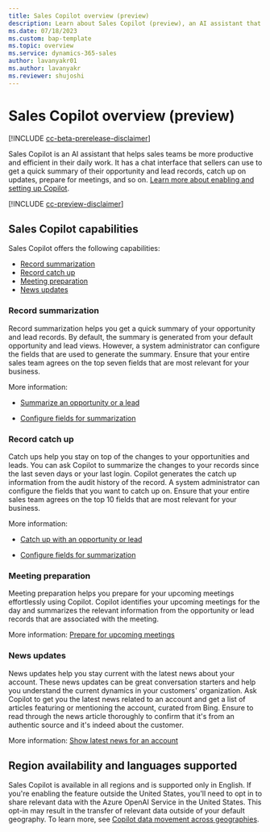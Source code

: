 ```yaml
---
title: Sales Copilot overview (preview)
description: Learn about Sales Copilot (preview), an AI assistant that helps your sales team be more productive and efficient in their daily work.
ms.date: 07/18/2023
ms.custom: bap-template
ms.topic: overview
ms.service: dynamics-365-sales
author: lavanyakr01
ms.author: lavanyakr
ms.reviewer: shujoshi
---
```


# Sales Copilot overview (preview)

[!INCLUDE [cc-beta-prerelease-disclaimer](../includes/cc-beta-prerelease-disclaimer.md)]

Sales Copilot is an AI assistant that helps sales teams be more productive and efficient in their daily work. It has a chat interface that sellers can use to get a quick summary of their opportunity and lead records, catch up on updates, prepare for meetings, and so on. [Learn more about enabling and setting up Copilot](enable-setup-copilot.md).

[!INCLUDE [cc-preview-disclaimer](../includes/cc-preview-disclaimer.md)]

## Sales Copilot capabilities

Sales Copilot offers the following capabilities:

- [Record summarization](#record-summarization)
- [Record catch up](#record-catch-up)
- [Meeting preparation](#meeting-preparation)
- [News updates](#news-updates) 

### Record summarization

Record summarization helps you get a quick summary of your opportunity and lead records. By default, the summary is generated from your default opportunity and lead views. However, a system administrator can configure the fields that are used to generate the summary. Ensure that your entire sales team agrees on the top seven fields that are most relevant for your business. 

More information:

- [Summarize an opportunity or a lead](use-sales-copilot.md#summarize-an-opportunity-or-a-lead) 

- [Configure fields for summarization](configure-sales-copilot.md#configure-record-summary-and-catch-up-fields)


### Record catch up

Catch ups help you stay on top of the changes to your opportunities and leads. You can ask Copilot to summarize the changes to your records since the last seven days or your last login. Copilot generates the catch up information from the audit history of the record. A system administrator can configure the fields that you want to catch up on. Ensure that your entire sales team agrees on the top 10 fields that are most relevant for your business.

More information:

- [Catch up with an opportunity or lead](use-sales-copilot.md#catch-up-with-an-opportunity-or-lead)  

- [Configure fields for summarization](configure-sales-copilot.md#configure-record-summary-and-catch-up-fields)


### Meeting preparation

Meeting preparation helps you prepare for your upcoming meetings effortlessly using Copilot. Copilot identifies your upcoming meetings for the day and summarizes the relevant information from the opportunity or lead records that are associated with the meeting. 

More information: [Prepare for upcoming meetings](use-sales-copilot.md#prepare-for-upcoming-meetings)


### News updates

News updates help you stay current with the latest news about your account. These news updates can be great conversation starters and help you understand the current dynamics in your customers' organization. Ask Copilot to get you the latest news related to an account and get a list of articles featuring or mentioning the account, curated from Bing. Ensure to read through the news article thoroughly to confirm that it's from an authentic source and it's indeed about the customer.

More information: [Show latest news for an account](use-sales-copilot.md#show-latest-news-for-an-account)


## Region availability and languages supported

Sales Copilot is available in all regions and is supported only in English. If you're enabling the feature outside the United States, you'll need to opt in to share relevant data with the Azure OpenAI Service in the United States. This opt-in may result in the transfer of relevant data outside of your default geography. To learn more, see [Copilot data movement across geographies](sales-copilot-data-movement.md).
